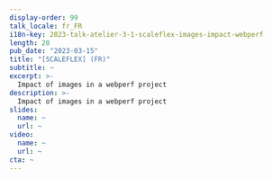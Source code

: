 ```yaml
---
display-order: 99
talk_locale: fr_FR
i18n-key: 2023-talk-atelier-3-1-scaleflex-images-impact-webperf
length: 20
pub_date: "2023-03-15"
title: "[SCALEFLEX] (FR)"
subtitle: ~
excerpt: >-
  Impact of images in a webperf project
description: >-
  Impact of images in a webperf project
slides:
  name: ~
  url: ~
video:
  name: ~
  url: ~
cta: ~
---
```


